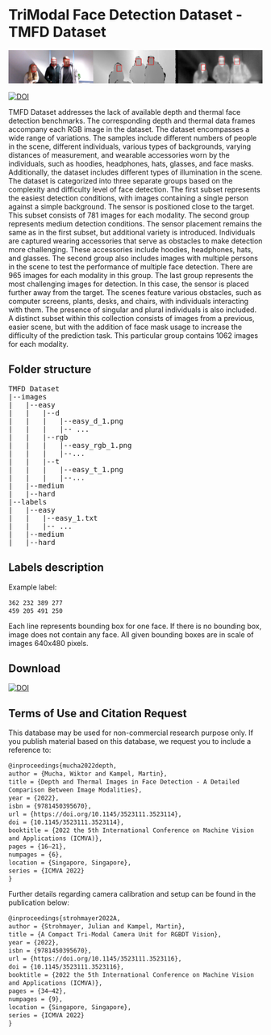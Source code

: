 # TriModal Face Detection Dataset - TMFD Dataset


![TMFD Example](/images/tmfd_example.png "TMFD frame example")

[![DOI](https://zenodo.org/badge/DOI/10.1145/3523111.3523114.svg)](https://doi.org/10.1145/3523111.3523114)

TMFD Dataset addresses the lack of available depth and thermal face detection benchmarks. The corresponding depth and thermal data frames accompany each RGB image in the dataset. 
The dataset encompasses a wide range of variations. The samples include different numbers of people in the scene, different individuals, various types of backgrounds, varying distances of measurement, and wearable accessories worn by the individuals, such as hoodies, headphones, hats, glasses, and face masks. Additionally, the dataset includes different types of illumination in the scene. The dataset is categorized into three separate groups based on the complexity and difficulty level of face detection. The first subset represents the easiest detection conditions, with images containing a single person against a simple background. The sensor is positioned close to the target. This subset consists of 781 images for each modality.
The second group represents medium detection conditions. The sensor placement remains the same as in the first subset, but additional variety is introduced. Individuals are captured wearing accessories that serve as obstacles to make detection more challenging. These accessories include hoodies, headphones, hats, and glasses. The second group also includes images with multiple persons in the scene to test the performance of multiple face detection. There are 965 images for each modality in this group.
The last group represents the most challenging images for detection. In this case, the sensor is placed further away from the target. The scenes feature various obstacles, such as computer screens, plants, desks, and chairs, with individuals interacting with them. The presence of singular and plural individuals is also included. A distinct subset within this collection consists of images from a previous, easier scene, but with the addition of face mask usage to increase the difficulty of the prediction task. This particular group contains 1062 images for each modality.

## Folder structure
<pre>
TMFD Dataset
|--images
|   |--easy
|   |   |--d
|   |   |   |--easy_d_1.png
|   |   |   |-- ...
|   |   |--rgb
|   |   |   |--easy_rgb_1.png
|   |   |   |--...
|   |   |--t
|   |   |   |--easy_t_1.png
|   |   |   |--...
|   |--medium
|   |--hard
|--labels
|   |--easy
|   |   |--easy_1.txt
|   |   |-- ...
|   |--medium
|   |--hard
</pre>

## Labels description

Example label:

```
362 232 389 277
459 205 491 250
```
Each line represents bounding box for one face. If there is no bounding box, image does not contain any face. All given bounding boxes are in scale of images 640x480 pixels.


## Download 
[![DOI](https://zenodo.org/badge/DOI/10.5281/zenodo.7994645.svg)](https://doi.org/10.5281/zenodo.7994645)


## Terms of Use and Citation Request

This database may be used for non-commercial research purpose only. If you publish material based on this database, we request you to include a reference to:



```
@inproceedings{mucha2022depth,
author = {Mucha, Wiktor and Kampel, Martin},
title = {Depth and Thermal Images in Face Detection - A Detailed Comparison Between Image Modalities},
year = {2022},
isbn = {9781450395670},
url = {https://doi.org/10.1145/3523111.3523114},
doi = {10.1145/3523111.3523114},
booktitle = {2022 the 5th International Conference on Machine Vision and Applications (ICMVA)},
pages = {16–21},
numpages = {6},
location = {Singapore, Singapore},
series = {ICMVA 2022}
}
```


Further details regarding camera calibration and setup can be found in the publication below:
```
@inproceedings{strohmayer2022A,
author = {Strohmayer, Julian and Kampel, Martin},
title = {A Compact Tri-Modal Camera Unit for RGBDT Vision},
year = {2022},
isbn = {9781450395670},
url = {https://doi.org/10.1145/3523111.3523116},
doi = {10.1145/3523111.3523116},
booktitle = {2022 the 5th International Conference on Machine Vision and Applications (ICMVA)},
pages = {34–42},
numpages = {9},
location = {Singapore, Singapore},
series = {ICMVA 2022}
}
```